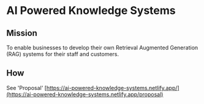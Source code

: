 # AI Powered Knowledge Systems 

## Mission

To enable businesses to develop their own Retrieval Augmented Generation (RAG) systems for their staff and customers.

## How

See 'Proposal' [https://ai-powered-knowledge-systems.netlify.app/](https://ai-powered-knowledge-systems.netlify.app/proposal)